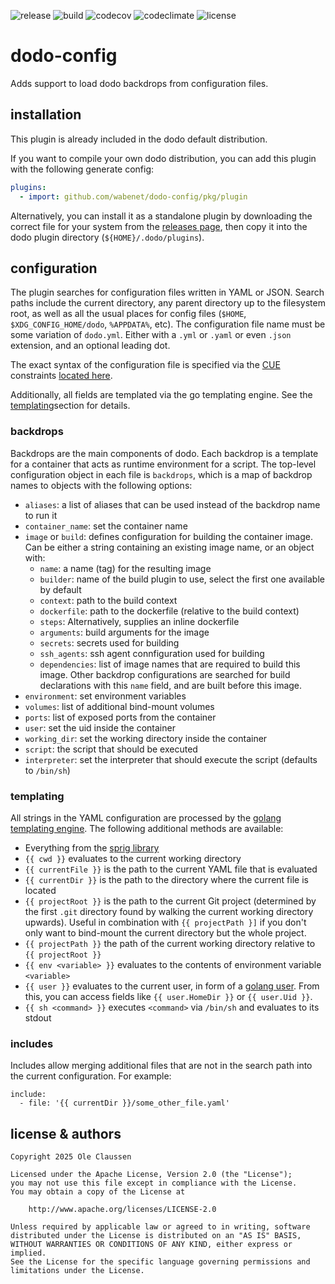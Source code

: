 ![release](https://img.shields.io/github/v/release/wabenet/dodo-config?sort=semver)
![build](https://img.shields.io/github/actions/workflow/status/wabenet/dodo-config/ci.yaml?branch=main&logo=github)
![codecov](https://img.shields.io/codecov/c/github/wabenet/dodo-config?logo=codecov)
![codeclimate](https://img.shields.io/codeclimate/maintainability/wabenet/dodo-config?logo=codeclimate)
![license](https://img.shields.io/github/license/wabenet/dodo-config)

# dodo-config

Adds support to load dodo backdrops from configuration files.
## installation

This plugin is already included in the dodo default distribution.

If you want to compile your own dodo distribution, you can add this plugin with the
following generate config:

```yaml
plugins:
  - import: github.com/wabenet/dodo-config/pkg/plugin
```

Alternatively, you can install it as a standalone plugin by downloading the
correct file for your system from the [releases page](https://github.com/wabenet/dodo-config/releases),
then copy it into the dodo plugin directory (`${HOME}/.dodo/plugins`).

## configuration

The plugin searches for configuration files written in YAML or JSON. Search paths
include the current directory, any parent directory up to the filesystem root,
as well as all the usual places for config files (`$HOME`, `$XDG_CONFIG_HOME/dodo`,
`%APPDATA%`, etc). The configuration file name must be some variation of
`dodo.yml`. Either with a `.yml` or `.yaml` or even `.json` extension, and an
optional leading dot.

The exact syntax of the configuration file is specified via the [CUE](https://cuelang.org/)
constraints [located here](pkg/spec/config.cue).

Additionally, all fields are templated via the go templating engine.
See the [templating](#templating)section for details.

### backdrops

Backdrops are the main components of dodo. Each backdrop is a template for a
container that acts as runtime environment for a script. The top-level configuration
object in each file is `backdrops`, which is a map of backdrop names to objects
with the following options:

* `aliases`: a list of aliases that can be used instead of the backdrop name to run it
* `container_name`: set the container name
* `image` or `build`: defines configuration for building the container image. Can
  be either a string containing an existing image name, or an object with:
  * `name`: a name (tag) for the resulting image
  * `builder`: name of the build plugin to use, select the first one available by default
  * `context`: path to the build context
  * `dockerfile`: path to the dockerfile (relative to the build context)
  * `steps`: Alternatively, supplies an inline dockerfile
  * `arguments`: build arguments for the image
  * `secrets`: secrets used for building
  * `ssh_agents`: ssh agent connfiguration used for building
  * `dependencies`: list of image names that are required to build this image.
    Other backdrop configurations are searched for build declarations with this
    `name` field, and are built before this image.
* `environment`: set environment variables
* `volumes`: list of additional bind-mount volumes
* `ports`: list of exposed ports from the container
* `user`: set the uid inside the container
* `working_dir`: set the working directory inside the container
* `script`: the script that should be executed
* `interpreter`: set the interpreter that should execute the script (defaults to
  `/bin/sh`)

### templating

All strings in the YAML configuration are processed by the [golang templating
engine](https://golang.org/pkg/text/template/). The following additional methods
are available:

 * Everything from the [sprig library](http://masterminds.github.io/sprig/)
 * `{{ cwd }}` evaluates to the current working directory
 * `{{ currentFile }}` is the path to the current YAML file that is evaluated
 * `{{ currentDir }}` is the path to the directory where the current file is located
 * `{{ projectRoot }}` is the path to the current Git project (determined by the
   first `.git` directory found by walking the current working directory upwards).
   Useful in combination with `{{ projectPath }]` if you don't only want to
   bind-mount the current directory but the whole project.
 * `{{ projectPath }}` the path of the current working directory relative to `{{
   projectRoot }}`
 * `{{ env <variable> }}` evaluates to the contents of environment variable
   `<variable>`
 * `{{ user }}` evaluates to the current user, in form of a
   [golang user](https://golang.org/pkg/os/user/). From this, you can access
   fields like `{{ user.HomeDir }}` or `{{ user.Uid }}`.
 * `{{ sh <command> }}` executes `<command>` via `/bin/sh` and evaluates
   to its stdout

### includes

Includes allow merging additional files that are not in the search path into the
current configuration. For example:

```
include:
  - file: '{{ currentDir }}/some_other_file.yaml'
```


## license & authors

```text
Copyright 2025 Ole Claussen

Licensed under the Apache License, Version 2.0 (the "License");
you may not use this file except in compliance with the License.
You may obtain a copy of the License at

    http://www.apache.org/licenses/LICENSE-2.0

Unless required by applicable law or agreed to in writing, software
distributed under the License is distributed on an "AS IS" BASIS,
WITHOUT WARRANTIES OR CONDITIONS OF ANY KIND, either express or implied.
See the License for the specific language governing permissions and
limitations under the License.
```
